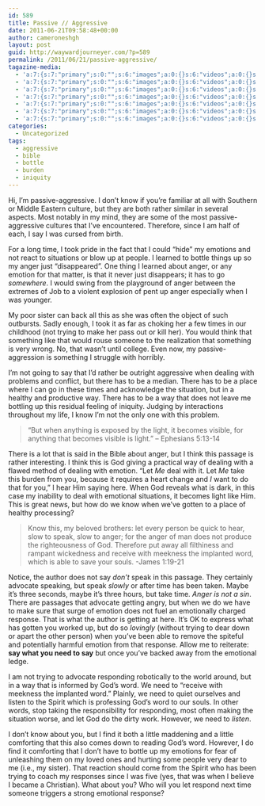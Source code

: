 ```yaml
---
id: 589
title: Passive // Aggressive
date: 2011-06-21T09:58:48+00:00
author: cameroneshgh
layout: post
guid: http://waywardjourneyer.com/?p=589
permalink: /2011/06/21/passive-aggressive/
tagazine-media:
  - 'a:7:{s:7:"primary";s:0:"";s:6:"images";a:0:{}s:6:"videos";a:0:{}s:11:"image_count";s:1:"0";s:6:"author";s:8:"19879429";s:7:"blog_id";s:8:"19280981";s:9:"mod_stamp";s:19:"2011-06-21 13:58:48";}'
  - 'a:7:{s:7:"primary";s:0:"";s:6:"images";a:0:{}s:6:"videos";a:0:{}s:11:"image_count";s:1:"0";s:6:"author";s:8:"19879429";s:7:"blog_id";s:8:"19280981";s:9:"mod_stamp";s:19:"2011-06-21 13:58:48";}'
  - 'a:7:{s:7:"primary";s:0:"";s:6:"images";a:0:{}s:6:"videos";a:0:{}s:11:"image_count";s:1:"0";s:6:"author";s:8:"19879429";s:7:"blog_id";s:8:"19280981";s:9:"mod_stamp";s:19:"2011-06-21 13:58:48";}'
  - 'a:7:{s:7:"primary";s:0:"";s:6:"images";a:0:{}s:6:"videos";a:0:{}s:11:"image_count";s:1:"0";s:6:"author";s:8:"19879429";s:7:"blog_id";s:8:"19280981";s:9:"mod_stamp";s:19:"2011-06-21 13:58:48";}'
  - 'a:7:{s:7:"primary";s:0:"";s:6:"images";a:0:{}s:6:"videos";a:0:{}s:11:"image_count";s:1:"0";s:6:"author";s:8:"19879429";s:7:"blog_id";s:8:"19280981";s:9:"mod_stamp";s:19:"2011-06-21 13:58:48";}'
  - 'a:7:{s:7:"primary";s:0:"";s:6:"images";a:0:{}s:6:"videos";a:0:{}s:11:"image_count";s:1:"0";s:6:"author";s:8:"19879429";s:7:"blog_id";s:8:"19280981";s:9:"mod_stamp";s:19:"2011-06-21 13:58:48";}'
  - 'a:7:{s:7:"primary";s:0:"";s:6:"images";a:0:{}s:6:"videos";a:0:{}s:11:"image_count";s:1:"0";s:6:"author";s:8:"19879429";s:7:"blog_id";s:8:"19280981";s:9:"mod_stamp";s:19:"2011-06-21 13:58:48";}'
categories:
  - Uncategorized
tags:
  - aggressive
  - bible
  - bottle
  - burden
  - iniquity
---
```

Hi, I&#8217;m passive-aggressive. I don&#8217;t know if you&#8217;re familiar at all with Southern or Middle Eastern culture, but they are both rather similar in several aspects. Most notably in my mind, they are some of the most passive-aggressive cultures that I&#8217;ve encountered. Therefore, since I am half of each, I say I was cursed from birth.

For a long time, I took pride in the fact that I could &#8220;hide&#8221; my emotions and not react to situations or blow up at people. I learned to bottle things up so my anger just &#8220;disappeared&#8221;. One thing I learned about anger, or any emotion for that matter, is that it never just disappears; it has to go _somewhere_. I would swing from the playground of anger between the extremes of Job to a violent explosion of pent up anger especially when I was younger.

My poor sister can back all this as she was often the object of such outbursts. Sadly enough, I took it as far as choking her a few times in our childhood (not trying to make her pass out or kill her). You would think that something like that would rouse someone to the realization that something is very wrong. No, that wasn&#8217;t until college. Even now, my passive-aggression is something I struggle with horribly.

I&#8217;m not going to say that I&#8217;d rather be outright aggressive when dealing with problems and conflict, but there has to be a median. There has to be a place where I can go in these times and acknowledge the situation, but in a healthy and productive way. There has to be a way that does not leave me bottling up this residual feeling of iniquity. Judging by interactions throughout my life, I know I&#8217;m not the only one with this problem.

> &#8220;But when anything is exposed by the light, it becomes visible, for anything that becomes visible is light.&#8221; &#8211; Ephesians 5:13-14

There is a lot that is said in the Bible about anger, but I think this passage is rather interesting. I think this is God giving a practical way of dealing with a flawed method of dealing with emotion. &#8220;Let _Me_ deal with it. Let _Me_ take this burden from you, because it requires a heart change and _I_ want to do that for you,&#8221; I hear Him saying here. When God reveals what is dark, in this case my inability to deal with emotional situations, it becomes light like Him. This is great news, but how do we know when we&#8217;ve gotten to a place of healthy processing?

> Know this, my beloved brothers: let every person be quick to hear, slow to speak, slow to anger; for the anger of man does not produce the righteousness of God. Therefore put away all filthiness and rampant wickedness and receive with meekness the implanted word, which is able to save your souls. -James 1:19-21

Notice, the author does not say _don&#8217;t_ speak in this passage. They certainly advocate speaking, but speak _slowly_ or after time has been taken. Maybe it&#8217;s three seconds, maybe it&#8217;s three hours, but take time. _Anger is not a sin_. There are passages that advocate getting angry, but when we do we have to make sure that surge of emotion does not fuel an emotionally charged response. That is what the author is getting at here. It&#8217;s OK to express what has gotten you worked up, but do so _lovingly_ (without trying to dear down or apart the other person) when you&#8217;ve been able to remove the spiteful and potentially harmful emotion from that response. Allow me to reiterate: **say what you need to say** but once you&#8217;ve backed away from the emotional ledge.

I am not trying to advocate responding robotically to the world around, but in a way that is informed by God&#8217;s word. We need to &#8220;receive with meekness the implanted word.&#8221; Plainly, we need to quiet ourselves and listen to the Spirit which is professing God&#8217;s word to our souls. In other words, stop taking the responsibility for responding, most often making the situation worse, and let God do the dirty work. However, we need to _listen_.

I don&#8217;t know about you, but I find it both a little maddening and a little comforting that this also comes down to reading God&#8217;s word. However, I do find it comforting that I don&#8217;t have to bottle up my emotions for fear of unleashing them on my loved ones and hurting some people very dear to me (i.e., my sister). That reaction should come from the Spirit who has been trying to coach my responses since I was five (yes, that was when I believe I became a Christian). What about you? Who will you let respond next time someone triggers a strong emotional response?
